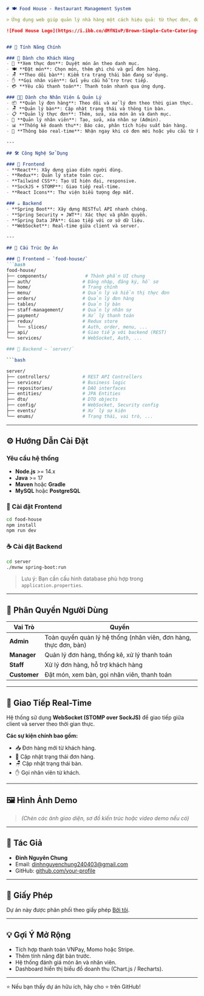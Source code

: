 

```markdown
# 🍽️ Food House - Restaurant Management System

> Ứng dụng web giúp quản lý nhà hàng một cách hiệu quả: từ thực đơn, đơn hàng, nhân sự đến thanh toán.

![Food House Logo](https://i.ibb.co/dMfN1vP/Brown-Simple-Cute-Catering-Logo-removebg-preview.png)


## 🚀 Tính Năng Chính

### 👥 Dành cho Khách Hàng
- 📖 **Xem thực đơn**: Duyệt món ăn theo danh mục.
- 🍽️ **Đặt món**: Chọn món, thêm ghi chú và gửi đơn hàng.
- 🪑 **Theo dõi bàn**: Kiểm tra trạng thái bàn đang sử dụng.
- ✋ **Gọi nhân viên**: Gửi yêu cầu hỗ trợ trực tiếp.
- 💳 **Yêu cầu thanh toán**: Thanh toán nhanh qua ứng dụng.

### 👨‍🍳 Dành cho Nhân Viên & Quản Lý
- 📦 **Quản lý đơn hàng**: Theo dõi và xử lý đơn theo thời gian thực.
- 🪑 **Quản lý bàn**: Cập nhật trạng thái và thông tin bàn.
- 📋 **Quản lý thực đơn**: Thêm, sửa, xóa món ăn và danh mục.
- 👤 **Quản lý nhân viên**: Tạo, sửa, xóa nhân sự (Admin).
- 📊 **Thống kê doanh thu**: Báo cáo, phân tích hiệu suất bán hàng.
- 🔔 **Thông báo real-time**: Nhận ngay khi có đơn mới hoặc yêu cầu từ khách hàng.

---

## 🛠️ Công Nghệ Sử Dụng

### 📱 Frontend
- **React**: Xây dựng giao diện người dùng.
- **Redux**: Quản lý state toàn cục.
- **Tailwind CSS**: Tạo UI hiện đại, responsive.
- **SockJS + STOMP**: Giao tiếp real-time.
- **React Icons**: Thư viện biểu tượng đẹp mắt.

### ☕ Backend
- **Spring Boot**: Xây dựng RESTful API nhanh chóng.
- **Spring Security + JWT**: Xác thực và phân quyền.
- **Spring Data JPA**: Giao tiếp với cơ sở dữ liệu.
- **WebSocket**: Real-time giữa client và server.

---

## 🧱 Cấu Trúc Dự Án

### 📂 Frontend – `food-house/`
```bash
food-house/
├── components/              # Thành phần UI chung
├── auth/                   # Đăng nhập, đăng ký, hồ sơ
├── home/                   # Trang chính
├── menu/                   # Quản lý và hiển thị thực đơn
├── orders/                 # Quản lý đơn hàng
├── tables/                 # Quản lý bàn
├── staff-management/       # Quản lý nhân sự
├── payment/                # Xử lý thanh toán
├── redux/                  # Redux store
│   └── slices/             # Auth, order, menu, ...
├── api/                    # Giao tiếp với backend (REST)
└── services/               # WebSocket, Auth, ...

### 📂 Backend – `server/`

```bash

server/
├── controllers/            # REST API Controllers
├── services/               # Business logic
├── repositories/           # DAO interfaces
├── entities/               # JPA Entities
├── dto/                    # DTO objects
├── config/                 # WebSocket, Security config
├── events/                 # Xử lý sự kiện
└── enums/                  # Trạng thái, vai trò, ...

````

---

## ⚙️ Hướng Dẫn Cài Đặt

### Yêu cầu hệ thống
- **Node.js** >= 14.x
- **Java** >= 17
- **Maven** hoặc **Gradle**
- **MySQL** hoặc **PostgreSQL**

### 📱 Cài đặt Frontend

```bash
cd food-house
npm install
npm run dev
````

### ☕ Cài đặt Backend

```bash
cd server
./mvnw spring-boot:run
```

> Lưu ý: Bạn cần cấu hình database phù hợp trong `application.properties`.

---

## 🔐 Phân Quyền Người Dùng

| Vai Trò      | Quyền                                                            |
| ------------ | ---------------------------------------------------------------- |
| **Admin**    | Toàn quyền quản lý hệ thống (nhân viên, đơn hàng, thực đơn, bàn) |
| **Manager**  | Quản lý đơn hàng, thống kê, xử lý thanh toán                     |
| **Staff**    | Xử lý đơn hàng, hỗ trợ khách hàng                                |
| **Customer** | Đặt món, xem bàn, gọi nhân viên, thanh toán                      |

---

## 🔔 Giao Tiếp Real-Time

Hệ thống sử dụng **WebSocket (STOMP over SockJS)** để giao tiếp giữa client và server theo thời gian thực.

**Các sự kiện chính bao gồm:**

* 📥 Đơn hàng mới từ khách hàng.
* 🧾 Cập nhật trạng thái đơn hàng.
* 🪑 Cập nhật trạng thái bàn.
* ✋ Gọi nhân viên từ khách.

---

## 🖼️ Hình Ảnh Demo

> *(Chèn các ảnh giao diện, sơ đồ kiến trúc hoặc video demo nếu có)*

---

## 👤 Tác Giả

* **Đinh Nguyên Chung**
* Email: [dinhnguyenchung240403@gmail.com](mailto:your@email.com)
* GitHub: [github.com/your-profile](https://github.com/your-profile)

---

## 📄 Giấy Phép

Dự án này được phân phối theo giấy phép [Bởi tôi](LICENSE).

---

## 💡 Gợi Ý Mở Rộng

* Tích hợp thanh toán VNPay, Momo hoặc Stripe.
* Thêm tính năng đặt bàn trước.
* Hệ thống đánh giá món ăn và nhân viên.
* Dashboard hiển thị biểu đồ doanh thu (Chart.js / Recharts).

---

⭐ Nếu bạn thấy dự án hữu ích, hãy cho ⭐ trên GitHub!

